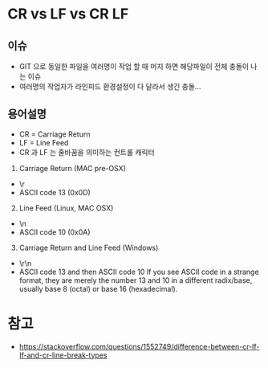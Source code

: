# CR vs LF vs CR LF

## 이슈
- GIT 으로 동일한 파일을 여러명이 작업 할 때 머지 하면 해당파일이 전체 충돌이 나는 이슈
- 여러명의 작업자가 라인피드 환경설정이 다 달라서 생긴 충돌...

## 용어설명
- CR = Carriage Return
- LF = Line Feed
- CR 과 LF 는 줄바꿈을 의미하는 컨트롤 캐릭터

1. Carriage Return (MAC pre-OSX)
- \\r
- ASCII code 13 (0x0D)

2. Line Feed (Linux, MAC OSX)
- \\n
- ASCII code 10 (0x0A)

3. Carriage Return and Line Feed (Windows)
- \r\n
- ASCII code 13 and then ASCII code 10
If you see ASCII code in a strange format, they are merely the number 13 and 10 in a different radix/base, usually base 8 (octal) or base 16 (hexadecimal).

# 참고
- https://stackoverflow.com/questions/1552749/difference-between-cr-lf-lf-and-cr-line-break-types
